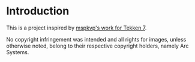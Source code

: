 # Introduction

This is a project inspired by [mspkvp's work for Tekken 7](https://mspkvp.github.io/tk7movespretty/).

No copyright infringement was intended and all rights for images, unless otherwise noted, belong to their respective copyright holders, namely Arc Systems.
